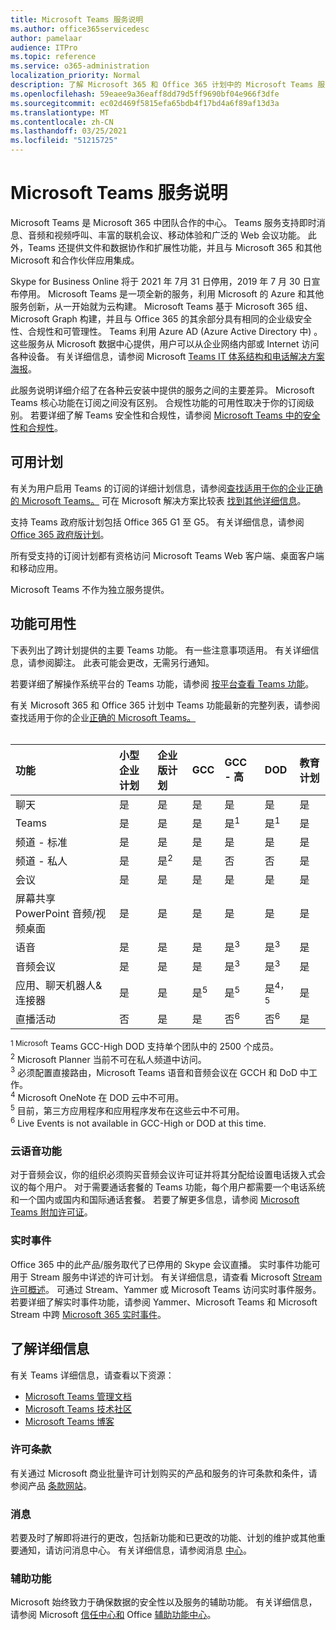 ```yaml
---
title: Microsoft Teams 服务说明
ms.author: office365servicedesc
author: pamelaar
audience: ITPro
ms.topic: reference
ms.service: o365-administration
localization_priority: Normal
description: 了解 Microsoft 365 和 Office 365 计划中的 Microsoft Teams 服务和功能可用性。
ms.openlocfilehash: 59eaee9a36eaff8dd79d5ff9690bf04e966f3dfe
ms.sourcegitcommit: ec02d469f5815efa65bdb4f17bd4a6f89af13d3a
ms.translationtype: MT
ms.contentlocale: zh-CN
ms.lasthandoff: 03/25/2021
ms.locfileid: "51215725"
---
```

# <a name="microsoft-teams-service-description"></a>Microsoft Teams 服务说明

Microsoft Teams 是 Microsoft 365 中团队合作的中心。 Teams 服务支持即时消息、音频和视频呼叫、丰富的联机会议、移动体验和广泛的 Web 会议功能。 此外，Teams 还提供文件和数据协作和扩展性功能，并且与 Microsoft 365 和其他 Microsoft 和合作伙伴应用集成。

Skype for Business Online 将于 2021 年 7[](https://techcommunity.microsoft.com/t5/Microsoft-Teams-Blog/Skype-for-Business-Online-to-Be-Retired-in-2021/ba-p/777833)月 31 日停用，2019 年 7 月 30 日宣布停用。 Microsoft Teams 是一项全新的服务，利用 Microsoft 的 Azure 和其他服务创新，从一开始就为云构建。 Microsoft Teams 基于 Microsoft 365 组、Microsoft Graph 构建，并且与 Office 365 的其余部分具有相同的企业级安全性、合规性和可管理性。 Teams 利用 Azure AD (Azure Active Directory 中) 。 这些服务从 Microsoft 数据中心提供，用户可以从企业网络内部或 Internet 访问各种设备。 有关详细信息，请参阅 Microsoft [Teams IT 体系结构和电话解决方案海报](/microsoftteams/teams-architecture-solutions-posters)。

此服务说明详细介绍了在各种云安装中提供的服务之间的主要差异。 Microsoft Teams 核心功能在订阅之间没有区别。 合规性功能的可用性取决于你的订阅级别。 若要详细了解 Teams 安全性和合规性，请参阅 [Microsoft Teams 中的安全性和合规性](/microsoftteams/security-compliance-overview)。

## <a name="available-plans"></a>可用计划

有关为用户启用 Teams 的订阅的详细计划信息，请参阅[查找适用于你的企业正确的 Microsoft Teams。](https://www.microsoft.com/microsoft-teams/compare-microsoft-teams-options) 可在 Microsoft 解决方案比较表 [找到其他详细信息](https://go.microsoft.com/fwlink/?linkid=2139145)。

支持 Teams 政府版计划包括 Office 365 G1 至 G5。 有关详细信息，请参阅 [Office 365 政府版计划](https://www.microsoft.com/microsoft-365/government/compare-office-365-government-plans)。

所有受支持的订阅计划都有资格访问 Microsoft Teams Web 客户端、桌面客户端和移动应用。

Microsoft Teams 不作为独立服务提供。

## <a name="feature-availability"></a>功能可用性

下表列出了跨计划提供的主要 Teams 功能。 有一些注意事项适用。 有关详细信息，请参阅脚注。 此表可能会更改，无需另行通知。

若要详细了解操作系统平台的 Teams 功能，请参阅 [按平台查看 Teams 功能](https://aka.ms/teamsfeaturesbyplatform)。

有关 Microsoft 365 和 Office 365 计划中 Teams 功能最新的完整列表，请参阅查找适用于你的企业[正确的 Microsoft Teams。](https://www.microsoft.com/microsoft-teams/compare-microsoft-teams-options)<br><br>

| 功能 | 小型企业计划 | 企业版计划 | GCC | GCC - 高 | DOD | 教育计划 |
|:-----|:-----|:-----|:-----|:-----|:-----|:-----|
|聊天  <br/> |是  <br/> |是  <br/> |是  <br/> |是  <br/> |是  <br/> |是  <br/> |
|Teams  <br/> |是 <br/> |是 <br/> |是 <br/> |是<sup>1</sup>  <br/> |是<sup>1</sup>  <br/> |是  <br/> |
|频道 - 标准  <br/> |是  <br/> |是  <br/> |是  <br/> |是  <br/> |是  <br/> |是  <br/> |
|频道 - 私人  <br/> |是  <br/> |是<sup>2</sup>  <br/> |是 <br/> |否  <br/> |否 <br/> |是  <br/> |
|会议  <br/> |是  <br/> |是  <br/> |是  <br/> |是  <br/> |是  <br/> |是  <br/> |
|屏幕共享 PowerPoint 音频/视频桌面 <br/> |是  <br/> |是  <br/> |是  <br/> |是  <br/> |是  <br/> |是  <br/> |
|语音  <br/> |是  <br/> |是  <br/> |是  <br/> |是<sup>3</sup>  <br/> |是<sup>3</sup>  <br/> |是  <br/> |
|音频会议  <br/> |是  <br/> |是  <br/> |是  <br/> |是<sup>3</sup>  <br/> |是<sup>3</sup>  <br/> |是  <br/> |
|应用、聊天机器人&连接器  <br/> |是  <br/> |是  <br/> |是<sup>5</sup>  <br/> |是<sup>5</sup>  <br/> |是<sup>4，5</sup>  <br/> |是  <br/> |
|直播活动  <br/> |否  <br/> |是  <br/> |是  <br/> |否<sup>6</sup>  <br/> |否<sup>6</sup>  <br/> |是  <br/> |

<sup>1 Microsoft</sup> Teams GCC-High DOD 支持单个团队中的 2500 个成员。<br/>
<sup>2</sup> Microsoft Planner 当前不可在私人频道中访问。<br/>
<sup>3</sup> 必须配置直接路由，Microsoft Teams 语音和音频会议在 GCCH 和 DoD 中工作。<br/>
<sup>4</sup> Microsoft OneNote 在 DOD 云中不可用。<br/>
<sup>5</sup> 目前，第三方应用程序和应用程序发布在这些云中不可用。<br/>
<sup>6</sup> Live Events is not available in GCC-High or DOD at this time.<br/>

### <a name="cloud-voice-features"></a>云语音功能

对于音频会议，你的组织必须购买音频会议许可证并将其分配给设置电话拨入式会议的每个用户。 对于需要通话套餐的 Teams 功能，每个用户都需要一个电话系统和一个国内或国内和国际通话套餐。 若要了解更多信息，请参阅 [Microsoft Teams 附加许可证](/microsoftteams/teams-add-on-licensing/microsoft-teams-add-on-licensing)。

### <a name="live-events"></a>实时事件

Office 365 中的此产品/服务取代了已停用的 Skype 会议直播。 实时事件功能可用于 Stream 服务中详述的许可计划。 有关详细信息，请查看 Microsoft [Stream 许可概述](/stream/license-overview)。 可通过 Stream、Yammer 或 Microsoft Teams 访问实时事件服务。 若要详细了解实时事件功能，请参阅 Yammer、Microsoft Teams 和 Microsoft Stream 中跨 [Microsoft 365 实时事件](/stream/live-event-m365)。

## <a name="learn-more"></a>了解详细信息

有关 Teams 详细信息，请查看以下资源：
 
- [Microsoft Teams 管理文档](/MicrosoftTeams)
- [Microsoft Teams 技术社区](https://techcommunity.microsoft.com/t5/microsoft-teams/ct-p/MicrosoftTeams)
- [Microsoft Teams 博客](https://aka.ms/TeamsBlog)

### <a name="licensing-terms"></a>许可条款

有关通过 Microsoft 商业批量许可计划购买的产品和服务的许可条款和条件，请参阅产品 [条款网站](https://www.microsoft.com/licensing/terms/)。 

### <a name="messaging"></a>消息 

若要及时了解即将进行的更改，包括新功能和已更改的功能、计划的维护或其他重要通知，请访问消息中心。 有关详细信息，请参阅消息 [中心](/microsoft-365/admin/manage/message-center)。

### <a name="accessibility"></a>辅助功能

Microsoft 始终致力于确保数据的安全性以及服务的辅助功能。 有关详细信息，请参阅 Microsoft [信任中心和](https://www.microsoft.com/trust-center) Office [辅助功能中心](https://support.office.com/article/ecab0fcf-d143-4fe8-a2ff-6cd596bddc6d)。